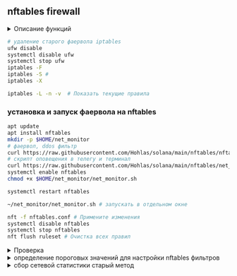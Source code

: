 ## nftables firewall

<details>
<summary>Описание функций</summary>

Фильтрация трафика фаерволом для портов соланы  
Защита от DDOS: Добавляет IP в блэклист на 120сек за подозрительную активность  
Фиксирует подозрительную активность в /var/log/kern.log  
Определяет аттаки:  
  ICMP flood  
  TCP flood  
  UDP flood  
  Port scan  

```bash
 
```
</details>

```bash
# удаление старого фаервола iptables
ufw disable
systemctl disable ufw
systemctl stop ufw
iptables -F
iptables -S # 
iptables -X
```
```bash
iptables -L -n -v  # Показать текущие правила
```



### установка и запуск фаервола на nftables
```bash
apt update
apt install nftables
mkdir -p $HOME/net_monitor
# фаервол, ddos фильтр
curl https://raw.githubusercontent.com/Hohlas/solana/main/nftables/nftables.conf > /etc/nftables.conf
# скрипт оповещения в телегу и терминал
curl https://raw.githubusercontent.com/Hohlas/solana/main/nftables/net_monitor.sh > $HOME/net_monitor/net_monitor.sh;
systemctl enable nftables
chmod +x $HOME/net_monitor/net_monitor.sh
```
```bash
systemctl restart nftables
```
```bash
~/net_monitor/net_monitor.sh # запускать в отдельном окне
```
```bash
nft -f nftables.conf # Примените изменения
systemctl disable nftables
systemctl stop nftables
nft flush ruleset # Очистка всех правил
```



<details>
<summary>Проверка</summary>
Мониторинг логов на тестируемом сервере

```bash
# счетчик пакетов
curl https://raw.githubusercontent.com/Hohlas/solana/main/nftables/nftables_counter.conf > /etc/nftables_counter.conf
# скрипт для формирования статистики rates.csv
curl https://raw.githubusercontent.com/Hohlas/solana/main/nftables/packets_counter.sh > $HOME/net_monitor/packets_counter.sh
```
```bash
# раскомментировать include "/etc/nftables_counter.conf"
nano /etc/nftables.conf 
```



```bash
tail -f /var/log/kern.log | grep NFT # логи фильтра
tail -f ~/net_monitor/nftables.log  # логи скрипта net_monitor.sh
```

Имитация атаки с удаленного сервера 

```bash
TEST_IP="195.3.223.66" # IP тестируемого сервера
apt install nmap hping3
```  
```bash
hping3 -S -p 8899 --flood $TEST_IP # SYN-flood
```
```bash
nmap -p- -T4 $TEST_IP # Port scan
```
```bash
hping3 --udp -p 8000 --flood $TEST_IP # UDP flood
```
```bash
hping3 -1 --flood $TEST_IP # ICMP flood
```
```bash
# TCP atack  
for i in {1..30}; do 
    nc -zv $TEST_IP 8899 & 
    sleep 0.1
done 
```

</details>

<details>
<summary>определение пороговых значений для настройки nftables фильтров </summary>
 
<ins>nftables.conf</ins> - Использует счетчики для отслеживания трафика по типам (TCP/UDP).  
<ins>packets_counter.sh</ins> - Каждую минуту считывает показания счетчиков nftables.  
Вычисляет скорость трафика в pps (packets per second) и записывает статистику в rates.csv.  
Сбрасывает счетчики раз в минуту после каждого измерения. 

```bash
mkdir -p $HOME/net_monitor; cd $HOME/net_monitor
curl https://raw.githubusercontent.com/Hohlas/solana/main/nftables/packets_counter.sh > $HOME/net_monitor/packets_counter.sh
curl https://raw.githubusercontent.com/Hohlas/solana/main/nftables/nftables_counter.conf > /etc/nftables.conf
systemctl enable nftables
systemctl restart nftables
chmod +x $HOME/net_monitor/packets_counter.sh
$HOME/net_monitor/packets_counter.sh
```
```bash
nft list counters # Показания счётчиков
watch -n 1 'nft list counters'  # Обновление каждую секунду
```
```bash

```
Значения используются для выставления ограничений в nftables.conf  
tcp_in -> TCP flood  
udp_in -> UDP flood

![image](https://github.com/user-attachments/assets/14288973-c121-432d-95e4-5e370927bb80)


```bash
# вывести максимальные значения из rates.csv
awk -F';' '
NR == 1 { for(i=1;i<=NF;i++) header[i]=$i }
NR > 1 {
   for (i=2; i<=NF; i++) 
       if ($i+0 > max[i]) max[i] = $i
} 
END {
   for (i=2; i<=NF; i++)
       print header[i] " max:" max[i]
}' "$HOME/net_monitor/rates.csv"

```

</details>

<details>
<summary>сбор сетевой статистики старый метод</summary>

```bash
mkdir -p $HOME/net_monitor; cd $HOME/net_monitor
curl https://raw.githubusercontent.com/Hohlas/solana/main/nftables/net_stat.sh > $HOME/net_monitor/net_stat.sh;
chmod +x $HOME/net_monitor/net_stat.sh
./net_stat.sh 
```
</details>


